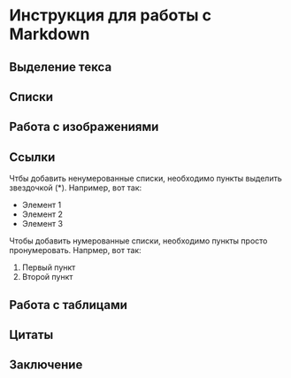 # Инструкция для работы с Markdown

## Выделение текса

## Списки

## Работа с изображениями

## Ссылки

Чтбы добавить ненумерованные списки, необходимо пункты выделить звездочкой (*). Например, вот так:
* Элемент 1
* Элемент 2
* Элемент 3

Чтобы добавить нумерованные списки, необходимо пункты просто пронумеровать. Напрмер, вот так:
1. Первый пункт
2. Второй пункт

## Работа с таблицами

## Цитаты

## Заключение

